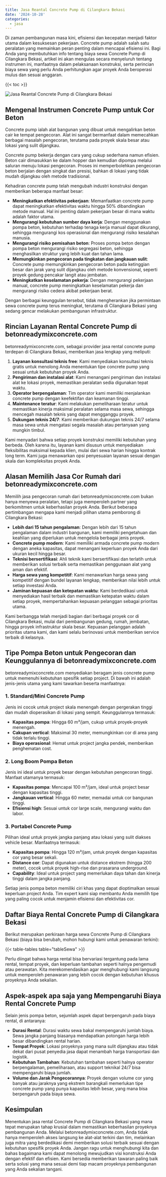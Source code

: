 ```yaml
---
title: Jasa Reantal Concrete Pump di Cilangkara Bekasi
date: '2024-10-28'
categories:
  - jasa
---
```


Di zaman pembangunan masa kini, efisiensi dan kecepatan menjadi faktor utama dalam kesuksesan pekerjaan. Concrete pump adalah salah satu peralatan yang memainkan peran penting dalam mencapai efisiensi ini. Bagi Anda yang membutuhkan info tentang biaya sewa Concrete Pump di Cilangkara Bekasi, artikel ini akan mengulas secara menyeluruh tentang instrumen ini, manfaatnya dalam pelaksanaan konstruksi, serta perincian biaya sewa yang perlu Anda perhitungkan agar proyek Anda beroperasi mulus dan sesuai anggaran.

{{< toc >}}

![Jasa Reantal Concrete Pump di Cilangkara Bekasi](https://betoncor8.github.io/pump/concrete-pump%20(1).png)

## Mengenal Instrumen Concrete Pump untuk Cor Beton

Concrete pump ialah alat bangunan yang dibuat untuk mengalirkan beton cair ke tempat pengecoran. Alat ini sangat bermanfaat dalam memecahkan berbagai masalah pengecoran, terutama pada proyek skala besar atau lokasi yang sulit dijangkau.

Concrete pump bekerja dengan cara yang cukup sederhana namun efisien. Beton cair dimasukkan ke dalam hopper dan kemudian dipompa melalui saluran menuju lokasi pengecoran. Proses ini memperbolehkan pengecoran beton berjalan dengan singkat dan presisi, bahkan di lokasi yang tidak mudah dijangkau oleh metode tradisional.

Kehadiran concrete pump telah mengubah industri konstruksi dengan memberikan beberapa manfaat besar:

- **Meningkatkan efektivitas pekerjaan**: Memanfaatkan concrete pump dapat meningkatkan efektivitas waktu hingga 50% dibandingkan metode manual. Hal ini penting dalam pekerjaan besar di mana waktu adalah faktor utama.
- **Mengurangi kebutuhan sumber daya kerja**: Dengan menggunakan pompa beton, kebutuhan terhadap tenaga kerja manual dapat dikurangi, sehingga mengurangi kos operasional dan mengurangi risiko kesalahan manusia.
- **Mengurangi risiko pemisahan beton**: Proses pompa beton dengan pompa beton mengurangi risiko segregasi beton, sehingga menghasilkan struktur yang lebih kuat dan tahan lama.
- **Memungkinkan pengecoran pada tingkatan dan jangkauan sulit**: Concrete pump memungkinkan pengecoran beton pada ketinggian besar dan jarak yang sulit dijangkau oleh metode konvensional, seperti proyek gedung pencakar langit atau jembatan.
- **Meningkatkan keselamatan pekerja**: Dengan mengurangi pekerjaan manual, concrete pump meningkatkan keselamatan pekerja dan mengurangi risiko cedera akibat pekerjaan berat.

Dengan berbagai keunggulan tersebut, tidak mengherankan jika permintaan sewa concrete pump terus meningkat, terutama di Cilangkara Bekasi yang sedang gencar melakukan pembangunan infrastruktur.

## Rincian Layanan Rental Concrete Pump di betonreadymixconcrete.com

betonreadymixconcrete.com, sebagai provider jasa rental concrete pump terdepan di Cilangkara Bekasi, memberikan jasa lengkap yang meliputi:

1. **Layanan konsultasi teknis free**: Kami menyediakan konsultasi teknis gratis untuk menolong Anda menentukan tipe concrete pump yang sesuai untuk kebutuhan proyek Anda.
2. **Pengiriman dan instalasi alat**: Kami menangani pengiriman dan instalasi alat ke lokasi proyek, memastikan peralatan sedia digunakan tepat waktu.
3. **Operator berpengalaman**: Tim operator kami memiliki menjalankan concrete pump dengan keefektifan dan keamanan tinggi.
4. **Maintenance teratur**: Kami melakukan pemeliharaan teratur untuk memastikan kinerja maksimal peralatan selama masa sewa, sehingga mencegah masalah teknis yang dapat mengganggu proyek.
5. **Dukungan teknis 24/7**: Kami memberikan dukungan teknis 24/7 selama masa sewa untuk mengatasi segala masalah atau pertanyaan yang mungkin timbul.

Kami menyadari bahwa setiap proyek konstruksi memiliki kebutuhan yang berbeda. Oleh karena itu, layanan kami disusun untuk menyediakan fleksibilitas maksimal kepada klien, mulai dari sewa harian hingga kontrak long term. Kami juga menawarkan opsi penyesuaian layanan sesuai dengan skala dan kompleksitas proyek Anda.

## Alasan Memilih Jasa Cor Rumah dari betonreadymixconcrete.com

Memilih jasa pengecoran rumah dari betonreadymixconcrete.com bukan hanya menyewa peralatan, tetapi juga memperoleh partner yang berkomitmen untuk keberhasilan proyek Anda. Berikut beberapa pertimbangan mengapa kami menjadi pilihan utama pemborong di Cilangkara Bekasi:

- **Lebih dari 15 tahun pengalaman**: Dengan lebih dari 15 tahun pengalaman dalam industri bangunan, kami memiliki pengetahuan dan keahlian yang diperlukan untuk mengelola berbagai jenis proyek.
- **Concrete pump modern**: Kami memiliki armada concrete pump modern dengan aneka kapasitas, dapat menangani keperluan proyek Anda dari ukuran kecil hingga besar.
- **Teknisi bersertifikasi**: Ahli teknik kami bersertifikasi dan terlatih untuk memberikan solusi terbaik serta memastikan penggunaan alat yang aman dan efektif.
- **Harga sewa yang kompetitif**: Kami menawarkan harga sewa yang kompetitif dengan bundel layanan lengkap, memberikan nilai lebih untuk setiap investasi Anda.
- **Jaminan kepuasan dan ketepatan waktu**: Kami berdedikasi untuk menyediakan hasil terbaik dan memastikan ketepatan waktu dalam setiap proyek, mempertahankan kepuasan pelanggan sebagai prioritas utama.

Kami berbangga telah menjadi bagian dari berbagai proyek cor di Cilangkara Bekasi, mulai dari pembangunan gedung, rumah, jembatan, hingga proyek infrastruktur skala besar. Kepuasan pelanggan adalah prioritas utama kami, dan kami selalu berinovasi untuk memberikan service terbaik di kelasnya.

## Tipe Pompa Beton untuk Pengecoran dan Keunggulannya di betonreadymixconcrete.com

betonreadymixconcrete.com menyediakan beragam jenis concrete pump untuk memenuhi kebutuhan spesifik setiap project. Di bawah ini adalah jenis-jenis utama yang kami tawarkan beserta manfaatnya:

### 1\. Standard/Mini Concrete Pump

Jenis ini cocok untuk project skala menengah dengan pergerakan tinggi dan mudah dioperasikan di lokasi yang sempit. Keunggulannya termasuk:

- **Kapasitas pompa**: Hingga 60 m³/jam, cukup untuk proyek-proyek menengah.
- **Cakupan vertical**: Maksimal 30 meter, memungkinkan cor di area yang tidak terlalu tinggi.
- **Biaya operasional**: Hemat untuk project jangka pendek, memberikan penghematan cost.

### 2\. Long Boom Pompa Beton

Jenis ini ideal untuk proyek besar dengan kebutuhan pengecoran tinggi. Manfaat utamanya termasuk:

- **Kapasitas pompa**: Mencapai 100 m³/jam, ideal untuk project besar dengan kapasitas tinggi.
- **Jangkauan vertical**: Hingga 60 meter, memadai untuk cor bangunan tinggi.
- **Efisiensi high**: Sesuai untuk cor large scale, mengurangi waktu dan labor.

### 3\. Portabel Concrete Pump

Pilihan ideal untuk proyek jangka panjang atau lokasi yang sulit diakses vehicle besar. Manfaatnya termasuk:

- **Kapasitas pompa**: Hingga 120 m³/jam, untuk proyek dengan kapasitas cor yang besar sekali.
- **Distance cor**: Dapat digunakan untuk distance ekstrem (hingga 200 meter), cocok untuk proyek high-rise dan prasarana underground.
- **Capability**: Ideal untuk project yang memerlukan daya tahan dan kinerja tinggi dalam jangka panjang.

Setiap jenis pompa beton memiliki ciri khas yang dapat dioptimalkan sesuai keperluan project Anda. Tim expert kami siap membantu Anda memilih tipe yang paling cocok untuk menjamin efisiensi dan efektivitas cor.

## Daftar Biaya Rental Concrete Pump di Cilangkara Bekasi

Berikut merupakan perkiraan harga sewa Concrete Pump di Cilangkara Bekasi (biaya bisa berubah, mohon hubungi kami untuk penawaran terkini):

{{< table-tables table="tableSewa" >}}

Perlu diingat bahwa harga rental bisa bervariasi tergantung pada lama rental, tempat proyek, dan keperluan tambahan seperti halnya pengemudi atau perawatan. Kita merekomendasikan agar menghubungi kami langsung untuk memperoleh penawaran yang lebih cocok dengan kebutuhan khusus proyeknya Anda sekalian.

## Aspek-aspek apa saja yang Mempengaruhi Biaya Rental Concrete Pump

Selain jenis pompa beton, sejumlah aspek dapat berpengaruh pada biaya rental, di antaranya:

- **Durasi Rental**: Durasi waktu sewa bakal mempengaruhi jumlah biaya. Sewa jangka panjang biasanya mendapatkan potongan harga lebih besar dibandingkan rental harian.
- **Tempat Proyek**: Lokasi proyeknya yang mana sulit dijangkau atau tidak dekat dari pusat penyedia jasa dapat menambah harga transportasi dan logistik.
- **Kebutuhan Tambahan**: Kebutuhan tambahan seperti halnya operator berpengalaman, pemeliharaan, atau support teknikal 24/7 bisa mempengaruhi biaya jumlah.
- **Volume dan Jarak Pengecorannya**: Proyek dengan volume cor yang banyak atau jaraknya yang ekstrem barangkali memerlukan tipe concrete pump yang punya kapasitas lebih besar, yang mana bisa berpengaruh pada biaya sewa.

## Kesimpulan

Menentukan jasa rental Concrete Pump di Cilangkara Bekasi yang mana tepat merupakan tahap krusial dalam memastikan keberhasilan proyeknya pembangunan Anda. Melalui betonreadymixconcrete.com, Anda tidak hanya memperoleh akses langsung ke alat-alat terkini dan tim, melainkan juga mitra yang berdedikasi demi memberikan solusi terbaik sesuai dengan kebutuhan spesifik proyek Anda. Jangan ragu untuk menghubungi kita dan bahas bagaimana kami dapat menolong mewujudkan visi konstruksi Anda dengan efektif dan efisien. Kami bersedia memberikan tawaran paling baik serta solusi yang mana sesuai demi tiap macam proyeknya pembangunan yang Anda sekalian tangani.
